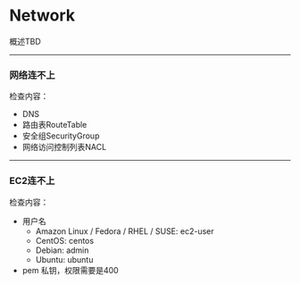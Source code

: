 # Network
概述TBD

---
### 网络连不上

检查内容：
* DNS
* 路由表RouteTable
* 安全组SecurityGroup
* 网络访问控制列表NACL

---
### EC2连不上

检查内容：
* 用户名
  * Amazon Linux / Fedora / RHEL / SUSE: ec2-user
  * CentOS: centos
  * Debian: admin
  * Ubuntu: ubuntu
* pem 私钥，权限需要是400

